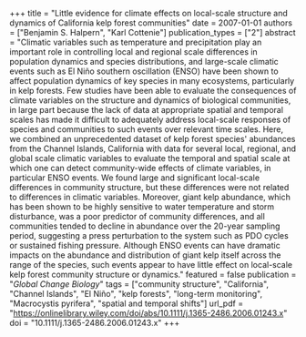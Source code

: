 +++
title = "Little evidence for climate effects on local-scale structure and dynamics of California kelp forest communities"
date = 2007-01-01
authors = ["Benjamin S. Halpern", "Karl Cottenie"]
publication_types = ["2"]
abstract = "Climatic variables such as temperature and precipitation play an important role in controlling local and regional scale differences in population dynamics and species distributions, and large-scale climatic events such as El Niño southern oscillation (ENSO) have been shown to affect population dynamics of key species in many ecosystems, particularly in kelp forests. Few studies have been able to evaluate the consequences of climate variables on the structure and dynamics of biological communities, in large part because the lack of data at appropriate spatial and temporal scales has made it difficult to adequately address local-scale responses of species and communities to such events over relevant time scales. Here, we combined an unprecedented dataset of kelp forest species' abundances from the Channel Islands, California with data for several local, regional, and global scale climatic variables to evaluate the temporal and spatial scale at which one can detect community-wide effects of climate variables, in particular ENSO events. We found large and significant local-scale differences in community structure, but these differences were not related to differences in climatic variables. Moreover, giant kelp abundance, which has been shown to be highly sensitive to water temperature and storm disturbance, was a poor predictor of community differences, and all communities tended to decline in abundance over the 20-year sampling period, suggesting a press perturbation to the system such as PDO cycles or sustained fishing pressure. Although ENSO events can have dramatic impacts on the abundance and distribution of giant kelp itself across the range of the species, such events appear to have little effect on local-scale kelp forest community structure or dynamics."
featured = false
publication = "*Global Change Biology*"
tags = ["community structure", "California", "Channel Islands", "El Niño", "kelp forests", "long-term monitoring", "Macrocystis pyrifera", "spatial and temporal shifts"]
url_pdf = "https://onlinelibrary.wiley.com/doi/abs/10.1111/j.1365-2486.2006.01243.x"
doi = "10.1111/j.1365-2486.2006.01243.x"
+++

